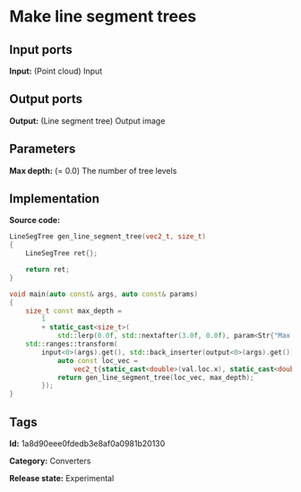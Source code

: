 # Make line segment trees

## Input ports

__Input:__ (Point cloud) Input

## Output ports

__Output:__ (Line segment tree) Output image

## Parameters

__Max depth:__ (= 0.0) The number of tree levels

## Implementation

__Source code:__ 

```c++
LineSegTree gen_line_segment_tree(vec2_t, size_t)
{
	LineSegTree ret{};

	return ret;
}

void main(auto const& args, auto const& params)
{
	size_t const max_depth =
	    1
	    + static_cast<size_t>(
	        std::lerp(0.0f, std::nextafter(3.0f, 0.0f), param<Str{"Max depth"}>(params).value()));
	std::ranges::transform(
	    input<0>(args).get(), std::back_inserter(output<0>(args).get()), [max_depth](auto val) {
		    auto const loc_vec =
		        vec2_t{static_cast<double>(val.loc.x), static_cast<double>(val.loc.y)};
		    return gen_line_segment_tree(loc_vec, max_depth);
	    });
}
```

## Tags

__Id:__ 1a8d90eee0fdedb3e8af0a0981b20130

__Category:__ Converters

__Release state:__ Experimental